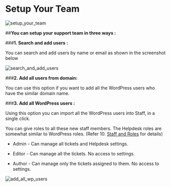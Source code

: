 # Setup Your Team

![setup_your_team](https://cloud.githubusercontent.com/assets/8191145/7652576/963467c0-fb2b-11e4-9cf2-15818fbc9529.png)

##**You can setup your support team in three ways :**


###**1. Search and add users :**

You can search and add users by name or email as shown in the screenshot below
<br/>

![search_and_add_users](https://cloud.githubusercontent.com/assets/8191145/7654397/6d19bd04-fb3a-11e4-809a-07b176b75828.png)


###**2. Add all users from domain:**

You can use this option if you want to add all the WordPress users who have the similar domain name.

###**3. Add all WordPress users :**

Using this option you can import all the WordPress users into Staff, in a single click.

You can give roles to all these new staff members. The Helpdesk roles are somewhat similar to WordPress roles. (Refer 10. [Staff and Roles](http://docs.rtcamp.com/rtbiz/helpdesk/admin/staff_and_roles/index.html) for details)

* Admin - Can manage all tickets and Helpdesk settings.

* Editor - Can manage all the tickets. No access to settings.

* Author - Can manage only the tickets assigned to them. No access to settings.


![add_all_wp_users](https://cloud.githubusercontent.com/assets/8191145/7654458/edf9c77a-fb3a-11e4-834f-e54e1876a11f.png)
